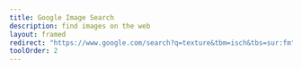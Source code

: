 ```yaml
---
title: Google Image Search
description: find images on the web
layout: framed
redirect: "https://www.google.com/search?q=texture&tbm=isch&tbs=sur:fm"
toolOrder: 2
---
```


